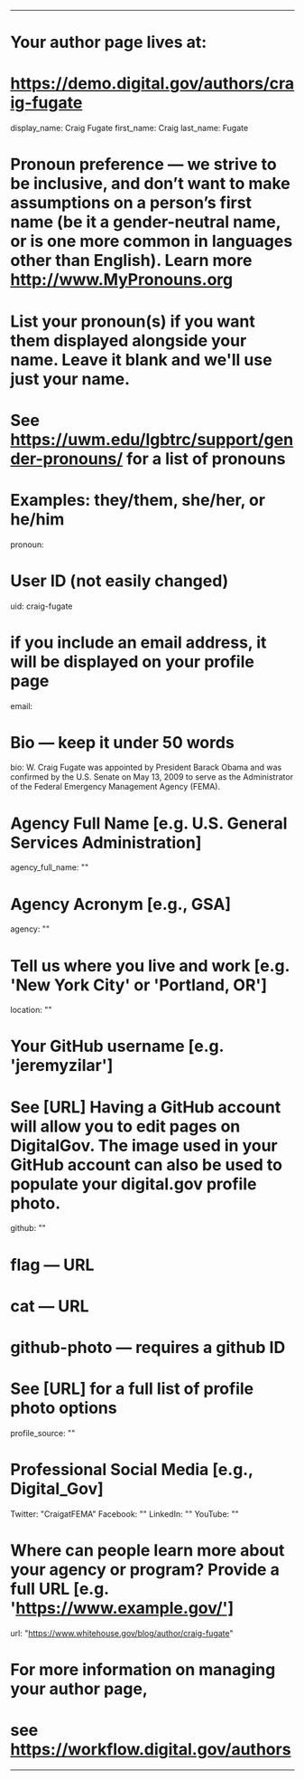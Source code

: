 
---

# Your author page lives at:
# https://demo.digital.gov/authors/craig-fugate

display_name: Craig Fugate
first_name: Craig
last_name: Fugate

# Pronoun preference — we strive to be inclusive, and don’t want to make assumptions on a person’s first name (be it a gender-neutral name, or is one more common in languages other than English). Learn more http://www.MyPronouns.org
# List your pronoun(s) if you want them displayed alongside your name. Leave it blank and we'll use just your name.
# See https://uwm.edu/lgbtrc/support/gender-pronouns/ for a list of pronouns
# Examples: they/them, she/her, or he/him
pronoun:

# User ID (not easily changed)
uid: craig-fugate

# if you include an email address, it will be displayed on your profile page
email: 

# Bio — keep it under 50 words
bio: W. Craig Fugate was appointed by President Barack Obama and was confirmed by the U.S. Senate on May 13, 2009 to serve as the Administrator of the Federal Emergency Management Agency (FEMA).

# Agency Full Name [e.g. U.S. General Services Administration]
agency_full_name: ""


# Agency Acronym [e.g., GSA]
agency: ""

# Tell us where you live and work [e.g. 'New York City' or 'Portland, OR']
location: ""

# Your GitHub username [e.g. 'jeremyzilar']
# See [URL] Having a GitHub account will allow you to edit pages on DigitalGov. The image used in your GitHub account can also be used to populate your digital.gov profile photo.
github: ""

# flag — URL
# cat  — URL
# github-photo — requires a github ID
# See [URL] for a full list of profile photo options
profile_source: ""

# Professional Social Media [e.g., Digital_Gov]
Twitter: "CraigatFEMA"
Facebook: ""
LinkedIn: ""
YouTube: ""

# Where can people learn more about your agency or program? Provide a full URL [e.g. 'https://www.example.gov/']
url: "https://www.whitehouse.gov/blog/author/craig-fugate"

# For more information on managing your author page,
# see https://workflow.digital.gov/authors

---